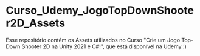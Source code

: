 # Curso_Udemy_JogoTopDownShooter2D_Assets
Esse repositório contém os Assets utilizados no Curso "Crie um Jogo Top-Down Shooter 2D na Unity 2021 e C#!", que está disponível na Udemy :)
